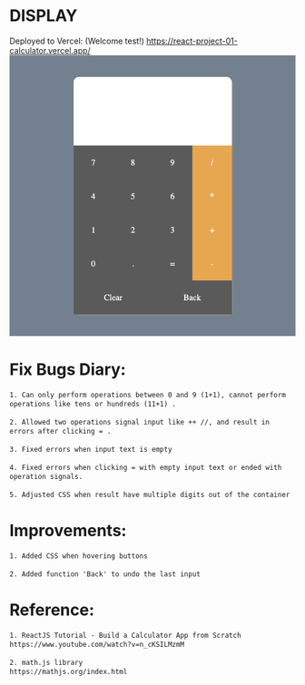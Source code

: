 # DISPLAY
Deployed to Vercel: (Welcome test!)
https://react-project-01-calculator.vercel.app/
![Simple Calculator](image.png)

# Fix Bugs Diary:
    1. Can only perform operations between 0 and 9 (1+1), cannot perform operations like tens or hundreds (11+1) .

    2. Allowed two operations signal input like ++ //, and result in errors after clicking = .

    3. Fixed errors when input text is empty

    4. Fixed errors when clicking = with empty input text or ended with operation signals.

    5. Adjusted CSS when result have multiple digits out of the container

# Improvements:
    1. Added CSS when hovering buttons

    2. Added function 'Back' to undo the last input

# Reference:
    1. ReactJS Tutorial - Build a Calculator App from Scratch
    https://www.youtube.com/watch?v=n_cKSILMzmM

    2. math.js library
    https://mathjs.org/index.html
